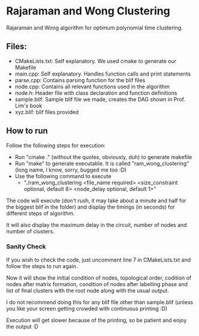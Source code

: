 # Rajaraman and Wong Clustering

Rajaraman and Wong algorithm for optimum polynomial time clustering.

## Files:

* CMakeLists.txt: Self explanatory. We used cmake to generate our Makefile
* main.cpp:       Self explanatory. Handles function calls and print statements
* parse.cpp:      Contains parsing function for the blif files
* node.cpp:       Contains all relevant functions used in the algorithm
* node.h:         Header file with class declaration and function definitions
* sample.blif:    Sample blif file we made, creates the DAG shown in Prof. Lim's book
* xyz.blif:       blif files provided

## How to run

Follow the following steps for execution:

* Run "cmake ." (without the quotes, obviously, duh) to generate makefile
* Run "make" to generate executable. It is called "ram_wong_clustering" (long name, I know, sorry, bugged me too :D)
* Use the following command to execute
  * "./ram_wong_clustering <file_name required> <size_constraint optional, default 8> <node_delay optional, default 1>"

The code will execute (don't rush, it may take about a minute and half for the biggest blif in the folder) and display the timings (in seconds) for different steps of algorithm.  
   
It will also display the maximum delay in the circuit, number of nodes and number of clusters.

### Sanity Check

If you wish to check the code, just uncomment line 7 in CMakeLists.txt and follow the steps to run again.  
  
Now it will show the initial condition of nodes, topological order, codition of nodes after matrix formation, condition of nodes after labelling phase and list of final clusters with the root node along with the usual output.  
   
I do not recommend doing this for any blif file other than sample.blif (unless you like your screen getting crowded with continuous printing :D)  
   
Execution will get slower because of the printing, so be patient and enjoy the output :D  
